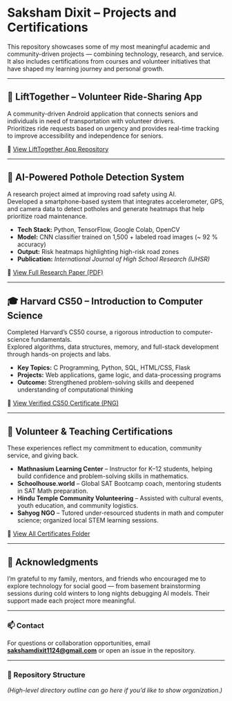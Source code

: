 # Saksham Dixit – Projects and Certifications

This repository showcases some of my most meaningful academic and community-driven projects — combining technology, research, and service.  
It also includes certifications from courses and volunteer initiatives that have shaped my learning journey and personal growth.

---

## 🚗 LiftTogether – Volunteer Ride-Sharing App

A community-driven Android application that connects seniors and individuals in need of transportation with volunteer drivers.  
Prioritizes ride requests based on urgency and provides real-time tracking to improve accessibility and independence for seniors.

📱 [View LiftTogether App Repository](https://github.com/SakshamDixitSBH/LiftTogether)

---

## 🧠 AI-Powered Pothole Detection System

A research project aimed at improving road safety using AI.  
Developed a smartphone-based system that integrates accelerometer, GPS, and camera data to detect potholes and generate heatmaps that help prioritize road maintenance.

- **Tech Stack:** Python, TensorFlow, Google Colab, OpenCV  
- **Model:** CNN classifier trained on 1,500 + labeled road images (~ 92 % accuracy)  
- **Output:** Risk heatmaps highlighting high-risk road zones  
- **Publication:** *International Journal of High School Research (IJHSR)*  

📄 [View Full Research Paper (PDF)](https://github.com/SakshamDixitSBH/Projects-and-Certifications/blob/main/AI-Powered-Pathhole-Detection/Dixit_Saksham.docx.pdf)

---

## 🎓 Harvard CS50 – Introduction to Computer Science

Completed Harvard’s CS50 course, a rigorous introduction to computer-science fundamentals.  
Explored algorithms, data structures, memory, and full-stack development through hands-on projects and labs.

- **Key Topics:** C Programming, Python, SQL, HTML/CSS, Flask  
- **Projects:** Web applications, game logic, and data-processing programs  
- **Outcome:** Strengthened problem-solving skills and deepened understanding of computational thinking  

📜 [View Verified CS50 Certificate (PNG)](https://github.com/SakshamDixitSBH/Projects-and-Certifications/blob/main/Harvard-CS-50/CS50x_certificate.png)

---

## 🤝 Volunteer & Teaching Certifications

These experiences reflect my commitment to education, community service, and giving back.

- **Mathnasium Learning Center** – Instructor for K–12 students, helping build confidence and problem-solving skills in mathematics.  
- **Schoolhouse.world** – Global SAT Bootcamp coach, mentoring students in SAT Math preparation.  
- **Hindu Temple Community Volunteering** – Assisted with cultural events, youth education, and community logistics.  
- **Sahyog NGO** – Tutored under-resourced students in math and computer science; organized local STEM learning sessions.  

📄 [View All Certificates Folder](https://github.com/SakshamDixitSBH/Projects-and-Certifications/tree/main/Volunteer_Certifications)

---

## 🙏 Acknowledgments

I’m grateful to my family, mentors, and friends who encouraged me to explore technology for social good — from basement brainstorming sessions during cold winters to long nights debugging AI models. Their support made each project more meaningful.

---

### 📫 Contact
For questions or collaboration opportunities, email **sakshamdixit1124@gmail.com** or open an issue in the repository.  

---

### 🧩 Repository Structure
*(High-level directory outline can go here if you’d like to show organization.)*
